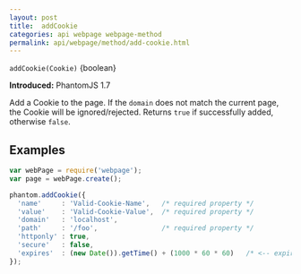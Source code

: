 ```yaml
---
layout: post
title:  addCookie
categories: api webpage webpage-method
permalink: api/webpage/method/add-cookie.html
---
```


`addCookie(Cookie)` {boolean}

**Introduced:** PhantomJS 1.7

Add a Cookie to the page. If the `domain` does not match the current page, the Cookie will be ignored/rejected. Returns `true` if successfully added, otherwise `false`.

## Examples

```javascript
var webPage = require('webpage');
var page = webPage.create();

phantom.addCookie({
  'name'     : 'Valid-Cookie-Name',   /* required property */
  'value'    : 'Valid-Cookie-Value',  /* required property */
  'domain'   : 'localhost',
  'path'     : '/foo',                /* required property */
  'httponly' : true,
  'secure'   : false,
  'expires'  : (new Date()).getTime() + (1000 * 60 * 60)   /* <-- expires in 1 hour */
});
```








